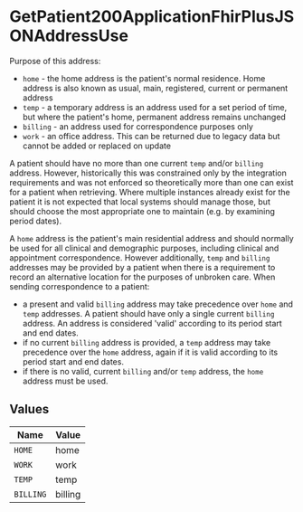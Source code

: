 # GetPatient200ApplicationFhirPlusJSONAddressUse

Purpose of this address:
  * `home` - the home address is the patient's normal residence. Home address is also known as usual, main, registered, current or permanent address
  * `temp` - a temporary address is an address used for a set period of time, but where the patient's home, permanent address remains unchanged
  * `billing` - an address used for correspondence purposes only
  * `work` - an office address. This can be returned due to legacy data but cannot be added or replaced on update

  A patient should have no more than one current `temp` and/or `billing` address.
  However, historically this was constrained only by the integration requirements and was not enforced so theoretically more than one can exist for a patient when retrieving.
  Where multiple instances already exist for the patient it is not expected that local systems should manage those, but should choose the most appropriate one to maintain (e.g. by examining period dates).

  A `home` address is the patient's main residential address and should normally be used for all clinical and demographic purposes, including clinical and appointment correspondence.
  However additionally, `temp` and `billing` addresses may be provided by a patient when there is a requirement to record an alternative location for the purposes of unbroken care.
  When sending correspondence to a patient:
  *	a present and valid `billing` address may take precedence over `home` and `temp` addresses. A patient should have only a single current `billing` address. An address is considered 'valid' according to its period start and end dates.
  *	if no current `billing` address is provided, a `temp` address may take precedence over the `home` address, again if it is valid according to its period start and end dates.
  * if there is no valid, current `billing` and/or `temp` address, the `home` address must be used.



## Values

| Name      | Value     |
| --------- | --------- |
| `HOME`    | home      |
| `WORK`    | work      |
| `TEMP`    | temp      |
| `BILLING` | billing   |